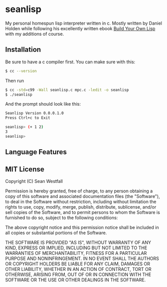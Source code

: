 seanlisp
========

My personal homespun lisp interpreter written in c. Mostly written by Daniel Holden while following his excellently written ebook [Build Your Own Lisp](http://www.buildyourownlisp.com/) with my additions of course.

## Installation

Be sure to have a c compiler first. You can make sure with this:
```bash
$ cc --version
```

Then run
```bash
$ cc -std=c99 -Wall seanlisp.c mpc.c -ledit -o seanlisp
$ ./seanlisp
```

And the prompt should look like this:
```bash
Seanlisp Version 0.0.0.1.0
Press Ctrl+c to Exit

seanlisp> (+ 1 2)
3
seanlisp>
```

## Language Features

## MIT License

Copyright (C) Sean Westfall

Permission is hereby granted, free of charge, to any person obtaining a copy of this software and associated documentation files (the "Software"), to deal in the Software without restriction, including without limitation the rights to use, copy, modify, merge, publish, distribute, sublicense, and/or sell copies of the Software, and to permit persons to whom the Software is furnished to do so, subject to the following conditions:

The above copyright notice and this permission notice shall be included in all copies or substantial portions of the Software.

THE SOFTWARE IS PROVIDED "AS IS", WITHOUT WARRANTY OF ANY KIND, EXPRESS OR IMPLIED, INCLUDING BUT NOT LIMITED TO THE WARRANTIES OF MERCHANTABILITY, FITNESS FOR A PARTICULAR PURPOSE AND NONINFRINGEMENT. IN NO EVENT SHALL THE AUTHORS OR COPYRIGHT HOLDERS BE LIABLE FOR ANY CLAIM, DAMAGES OR OTHER LIABILITY, WHETHER IN AN ACTION OF CONTRACT, TORT OR OTHERWISE, ARISING FROM, OUT OF OR IN CONNECTION WITH THE SOFTWARE OR THE USE OR OTHER DEALINGS IN THE SOFTWARE.
